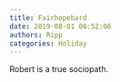 ```yaml
---
title: Fairhopebard
date: 2019-08-01 06:52:06
authors: Ripp
categories: Holiday
---
```


 Robert is a true sociopath.